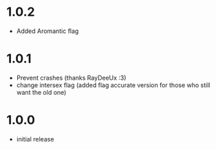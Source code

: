 # 1.0.2
- Added Aromantic flag
# 1.0.1
- Prevent crashes (thanks RayDeeUx :3)
- change intersex flag (added flag accurate version for those who still want the old one)
# 1.0.0
- initial release
